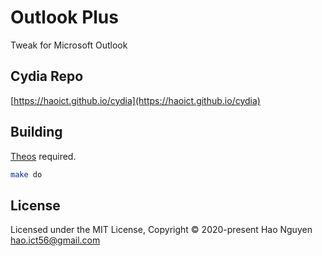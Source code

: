 # Outlook Plus

Tweak for Microsoft Outlook

## Cydia Repo

[https://haoict.github.io/cydia](https://haoict.github.io/cydia)

## Building

[Theos](https://github.com/theos/theos) required.

```bash
make do
```

## License

Licensed under the MIT License, Copyright © 2020-present Hao Nguyen <hao.ict56@gmail.com>
